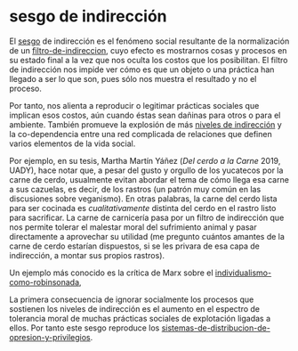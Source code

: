 # sesgo de indirección

El [sesgo](sesgo.md) de indirección es el fenómeno social resultante de la normalización de un [filtro-de-indireccion](filtro-de-indireccion.md), cuyo efecto es mostrarnos cosas y procesos en su estado final a la vez que nos oculta los costos que los posibilitan. El filtro de indirección nos impide ver cómo es que un objeto o una práctica han llegado a ser lo que son, pues sólo nos muestra el resultado y no el proceso.

Por tanto, nos alienta a reproducir o legitimar prácticas sociales que implican esos costos, aún cuando éstas sean dañinas para otros o para el ambiente. También promueve la explosión de más [niveles de indirección](capa-de-abstraccion.md) y la co-dependencia entre una red complicada de relaciones que definen varios elementos de la vida social.

Por ejemplo, en su tesis, Martha Martín Yáñez (*Del cerdo a la Carne* 2019, UADY), hace notar que, a pesar del gusto y orgullo de los yucatecos por la carne de cerdo, usualmente evitan abordar el tema de cómo llega esa carne a sus cazuelas, es decir, de los rastros (un patrón muy común en las discusiones sobre veganismo). En otras palabras, la carne del cerdo lista para ser cocinada es *cualitativamente* distinta del cerdo en el rastro listo para sacrificar. La carne de carnicería pasa por un filtro de indirección que nos permite tolerar el malestar moral del sufrimiento animal y pasar directamente a aprovechar su utilidad (me pregunto cuántos amantes de la carne de cerdo estarían dispuestos, si se les privara de esa capa de indirección, a montar sus propios rastros).

Un ejemplo más conocido es la crítica de Marx sobre el [individualismo-como-robinsonada](individualismo-como-robinsonada.md),

La primera consecuencia de ignorar socialmente los procesos que sostienen los niveles de indirección es el aumento en el espectro de tolerancia moral de muchas prácticas sociales de explotación ligadas a ellos. Por tanto este sesgo reproduce los [sistemas-de-distribucion-de-opresion-y-privilegios](sistemas-de-distribucion-de-opresion-y-privilegios.md).
